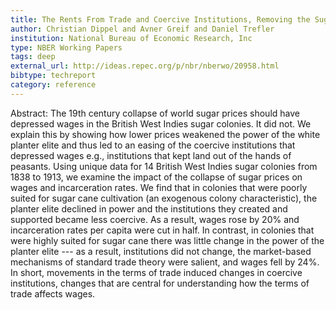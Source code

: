 ```yaml
---
title: The Rents From Trade and Coercive Institutions, Removing the Sugar Coating
author: Christian Dippel and Avner Greif and Daniel Trefler
institution: National Bureau of Economic Research, Inc
type: NBER Working Papers
tags: deep
external_url: http://ideas.repec.org/p/nbr/nberwo/20958.html
bibtype: techreport
category: reference
---
```

Abstract: The 19th century collapse of world sugar prices should have depressed wages in the British West Indies sugar colonies. It did not. We explain this by showing how lower prices weakened the power of the white planter elite and thus led to an easing of the coercive institutions that depressed wages e.g., institutions that kept land out of the hands of peasants. Using unique data for 14 British West Indies sugar colonies from 1838 to 1913, we examine the impact of the collapse of sugar prices on wages and incarceration rates. We find that in colonies that were poorly suited for sugar cane cultivation (an exogenous colony characteristic), the planter elite declined in power and the institutions they created and supported became less coercive. As a result, wages rose by 20\% and incarceration rates per capita were cut in half. In contrast, in colonies that were highly suited for sugar cane there was little change in the power of the planter elite --- as a result, institutions did not change, the market-based mechanisms of standard trade theory were salient, and wages fell by 24\%. In short, movements in the terms of trade induced changes in coercive institutions, changes that are central for understanding how the terms of trade affects wages.
